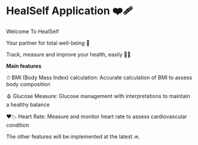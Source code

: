 # HealSelf Application ❤️‍🩹

Welcome To HealSelf

Your partner for total well-being 💓

Track, measure and improve your health, easily 👨‍⚕

    

**Main features**

  ⏱ BMI (Body Mass Index) calculation: Accurate calculation of BMI to assess body composition
  
  🩸 Glucose Measure: Glucose management with interpretations to maintain a healthy balance
  
  ❤️📉 Heart Rate: Measure and monitor heart rate to assess cardiovascular condition

  The other features will be implemented at the latest 🔜
